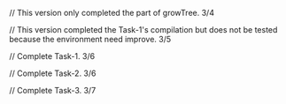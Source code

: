 // This version only completed the part of growTree. 3/4

// This version completed the Task-1's compilation but does not be tested because the environment need improve. 3/5

// Complete Task-1. 3/6

// Complete Task-2. 3/6

// Complete Task-3. 3/7
